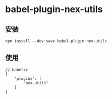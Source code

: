 # babel-plugin-nex-utils

## 安装

`npm install --dev-save babel-plugin-nex-utils`

## 使用
```
//.babelrc
{
	"plugins": [
		"nex-utils"
	]
}
```